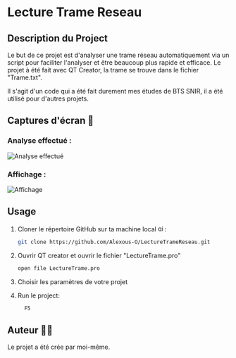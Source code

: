 # Lecture Trame Reseau


## Description du Project 

Le but de ce projet est d'analyser une trame réseau automatiquement via un script pour faciliter l'analyser et être beaucoup plus rapide et efficace. Le projet à été fait avec QT Creator, la trame se trouve dans le fichier "Trame.txt".

Il s'agit d'un code qui a été fait durement mes études de BTS SNIR, il a été utilisé pour d'autres projets. 

## Captures d'écran 📸

### Analyse effectué :
![Analyse effectué](https://github.com/Alexous-O/LectureTrameReseau/assets/93724205/41d6cffa-1fac-490a-bb1b-1a21566ea269)

### Affichage :
![Affichage](https://github.com/Alexous-O/LectureTrameReseau/assets/93724205/709b2871-2fa7-4944-91d0-33be687757ad)


## Usage

1. Cloner le répertoire GitHub sur ta machine local <img src="https://cdn.jsdelivr.net/gh/devicons/devicon/icons/git/git-original.svg" height="15" alt="git logo" />:

    ```bash
    git clone https://github.com/Alexous-O/LectureTrameReseau.git
    ```

2. Ouvrir QT creator et ouvrir le fichier "LectureTrame.pro"

    ```bash
    open file LectureTrame.pro
    ```
3. Choisir les paramètres de votre projet

4. Run le project:

    ```bash
      F5
    ```

## Auteur 👨‍💻
Le projet a été crée par moi-même.
